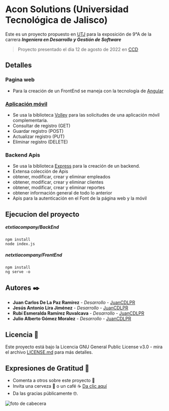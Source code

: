 # Acon Solutions (Universidad Tecnológica de Jalisco)

Este es un proyecto propuesto en [UTJ](https://www.utj.edu.mx/) para la exposición de 9°A de la carrera **_Ingeniera en Desarrollo y Gestión de Software_**

> Proyecto presentado el dia 12 de agosto de 2022 en [CCD](https://g.page/UTJ-CCD?share)

## Detalles

### Pagina web

- Para la creación de un FrontEnd se maneja con la tecnología de [Angular](https://angular.io/)

### [Aplicación móvil](https://github.com/JuanCDLPR)

- Se usa la biblioteca [Volley](https://github.com/google/volley) para las solicitudes de una aplicación móvil complementaria.
- Consultar de registro (GET)
- Guardar registro (POST)
- Actualizar registro (PUT)
- Eliminar registro (DELETE)

### Backend Apis

- Se usa la biblioteca [Express](https://github.com/expressjs/express) para la creación de un backend.
- Extensa colección de Apis
- obtener, modificar, crear y eliminar empleados
- obtener, modificar, crear y eliminar clientes
- obtener, modificar, crear y eliminar reportes
- obtener información general de todo lo anterior
- Apis para la autenticación en el Font de la página web y la móvil

## Ejecucion del proyecto

##### etxtiacompany/BackEnd

`npm install`  
`node index.js`

##### netxtiacompany/FrontEnd

`npm install`  
`ng serve -o`

## Autores ✒️

- **Juan Carlos De La Paz Ramírez** - _Desarrollo_ - [JuanCDLPR](https://github.com/JuanCDLPR)
- **Jesús Antonio Lira Jiménez** - _Desarrollo_ - [JuanCDLPR](https://github.com/JuanCDLPR)
- **Rubí Esmeralda Ramírez Ruvalcava** - _Desarrollo_ - [JuanCDLPR](https://github.com/JuanCDLPR)
- **Julio Alberto Gómez Moralez** - _Desarrollo_ - [JuanCDLPR](https://github.com/JuanCDLPR)

## Licencia 📄

Este proyecto está bajo la Licencia GNU General Public License v3.0 - mira el archivo [LICENSE.md](LICENSE.md) para más detalles.

## Expresiones de Gratitud 🎁

- Comenta a otros sobre este proyecto 📢
- Invita una cerveza 🍺 o un café ☕ [Da clic aquí]()
- Da las gracias públicamente 🤓.

![foto de cabecera](https://intelequia.com/DesktopModules/Blog/BlogImage.ashx?TabId=142&ModuleId=691&Blog=14&Post=2083&w=1200&h=630&c=1&key=cb90dede-1d62-4985-9b5b-f64792c5d240)
